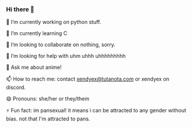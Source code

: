 ### Hi there 👋





🔭 I’m currently working on python stuff.

🌱 I’m currently learning C

👯 I’m looking to collaborate on nothing, sorry.

🤔 I’m looking for help with uhm uhhh uhhhhhhhhh

💬 Ask me about anime!

📫 How to reach me: contact xendyex@tutanota.com or xendyex on discord.

😄 Pronouns: she/her or they/them

⚡ Fun fact: im pansexual! it means i can be attracted to any gender without bias. not that I'm attracted to pans.

